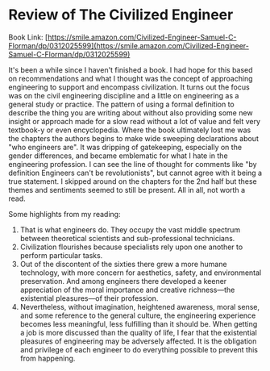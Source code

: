 
# Review of The Civilized Engineer
Book Link: [https://smile.amazon.com/Civilized-Engineer-Samuel-C-Florman/dp/0312025599](https://smile.amazon.com/Civilized-Engineer-Samuel-C-Florman/dp/0312025599)

It's been a while since I haven't finished a book. I had hope for this based on recommendations and what I thought was the concept of approaching engineering to support and encompass civilization. It turns out the focus was on the civil engineering discipline and a little on engineering as a general study or practice. The pattern of using a formal definition to describe the thing you are writing about without also providing some new insight or approach made for a slow read without a lot of value and felt very textbook-y or even encyclopedia. Where the book ultimately lost me was the chapters the authors begins to make wide sweeping declarations about "who engineers are". It was dripping of gatekeeping, especially on the gender differences, and became emblematic for what I hate in the engineering profession. I can see the line of thought for comments like "by definition Engineers can't be revolutionists", but cannot agree with it being a true statement. I skipped around on the chapters for the 2nd half but these themes and sentiments seemed to still be present. All in all, not worth a read.


Some highlights from my reading:
1. That is what engineers do. They occupy the vast middle spectrum between theoretical scientists and sub-professional technicians.
1. Civilization flourishes because specialists rely upon one another to perform particular tasks.
1. Out of the discontent of the sixties there grew a more humane technology, with more concern for aesthetics, safety, and environmental preservation. And among engineers there developed a keener appreciation of the moral importance and creative richness—the existential pleasures—of their profession.
1. Nevertheless, without imagination, heightened awareness, moral sense, and some reference to the general culture, the engineering experience becomes less meaningful, less fulfilling than it should be. When getting a job is more discussed than the quality of life, I fear that the existential pleasures of engineering may be adversely affected. It is the obligation and privilege of each engineer to do everything possible to prevent this from happening.
